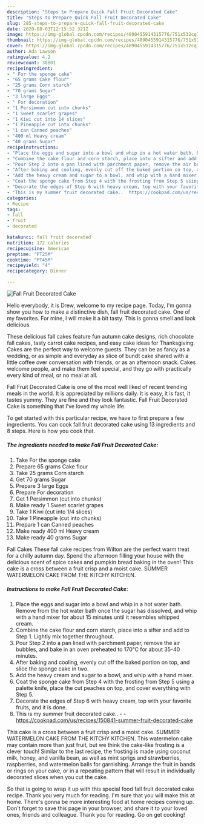 ```yaml
---
description: "Steps to Prepare Quick Fall Fruit Decorated Cake"
title: "Steps to Prepare Quick Fall Fruit Decorated Cake"
slug: 285-steps-to-prepare-quick-fall-fruit-decorated-cake
date: 2020-08-03T12:15:52.321Z
image: https://img-global.cpcdn.com/recipes/4890455914315776/751x532cq70/fall-fruit-decorated-cake-recipe-main-photo.jpg
thumbnail: https://img-global.cpcdn.com/recipes/4890455914315776/751x532cq70/fall-fruit-decorated-cake-recipe-main-photo.jpg
cover: https://img-global.cpcdn.com/recipes/4890455914315776/751x532cq70/fall-fruit-decorated-cake-recipe-main-photo.jpg
author: Ada Lawson
ratingvalue: 4.2
reviewcount: 38801
recipeingredient:
- " For the sponge cake"
- "65 grams Cake flour"
- "25 grams Corn starch"
- "70 grams Sugar"
- "3 large Eggs"
- " For decoration"
- "1 Persimmon cut into chunks"
- "1 Sweet scarlet grapes"
- "1 Kiwi cut into 14 slices"
- "1 Pineapple cut into chunks"
- "1 can Canned peaches"
- "400 ml Heavy cream"
- "40 grams Sugar"
recipeinstructions:
- "Place the eggs and sugar into a bowl and whip in a hot water bath. Remove from the hot water bath once the sugar has dissolved, and whip with a hand mixer for about 15 minutes until it resembles whipped cream."
- "Combine the cake flour and corn starch, place into a sifter and add to Step 1. Lightly mix together throughout."
- "Pour Step 2 into a pan lined with parchment paper, remove the air bubbles, and bake in an oven preheated to 170℃ for about 35-40 minutes."
- "After baking and cooling, evenly cut off the baked portion on top, and slice the sponge cake in two."
- "Add the heavy cream and sugar to a bowl, and whip with a hand mixer."
- "Coat the sponge cake from Step 4 with the frosting from Step 5 using a palette knife, place the cut peaches on top, and cover everything with Step 5."
- "Decorate the edges of Step 6 with heavy cream, top with your favorite fruits, and it is done."
- "This is my summer fruit decorated cake..  https://cookpad.com/us/recipes/150841-summer-fruit-decorated-cake"
categories:
- Recipe
tags:
- fall
- fruit
- decorated

katakunci: fall fruit decorated 
nutrition: 172 calories
recipecuisine: American
preptime: "PT25M"
cooktime: "PT45M"
recipeyield: "4"
recipecategory: Dinner

---
```



![Fall Fruit Decorated Cake](https://img-global.cpcdn.com/recipes/4890455914315776/751x532cq70/fall-fruit-decorated-cake-recipe-main-photo.jpg)

Hello everybody, it is Drew, welcome to my recipe page. Today, I'm gonna show you how to make a distinctive dish, fall fruit decorated cake. One of my favorites. For mine, I will make it a bit tasty. This is gonna smell and look delicious.

These delicious fall cakes feature fun autumn cake designs, rich chocolate fall cakes, tasty carrot cake recipes, and easy cake ideas for Thanksgiving. Cakes are the perfect way to welcome guests. They can be as fancy as a wedding, or as simple and everyday as slice of bundt cake shared with a little coffee over conversation with friends, or as an afternoon snack. Cakes welcome people, and make them feel special, and they go with practically every kind of meal, or no meal at all.

Fall Fruit Decorated Cake is one of the most well liked of recent trending meals in the world. It is appreciated by millions daily. It is easy, it is fast, it tastes yummy. They are fine and they look fantastic. Fall Fruit Decorated Cake is something that I've loved my whole life.


To get started with this particular recipe, we have to first prepare a few ingredients. You can cook fall fruit decorated cake using 13 ingredients and 8 steps. Here is how you cook that.

<!--inarticleads1-->

##### The ingredients needed to make Fall Fruit Decorated Cake:

1. Take  For the sponge cake
1. Prepare 65 grams Cake flour
1. Take 25 grams Corn starch
1. Get 70 grams Sugar
1. Prepare 3 large Eggs
1. Prepare  For decoration
1. Get 1 Persimmon (cut into chunks)
1. Make ready 1 Sweet scarlet grapes
1. Take 1 Kiwi (cut into 1/4 slices)
1. Take 1 Pineapple (cut into chunks)
1. Prepare 1 can Canned peaches
1. Make ready 400 ml Heavy cream
1. Make ready 40 grams Sugar


Fall Cakes These fall cake recipes from Wilton are the perfect warm treat for a chilly autumn day. Spend the afternoon filling your house with the delicious scent of spice cakes and pumpkin bread baking in the oven! This cake is a cross between a fruit crisp and a moist cake. SUMMER WATERMELON CAKE FROM THE KITCHY KITCHEN. 

<!--inarticleads2-->

##### Instructions to make Fall Fruit Decorated Cake:

1. Place the eggs and sugar into a bowl and whip in a hot water bath. Remove from the hot water bath once the sugar has dissolved, and whip with a hand mixer for about 15 minutes until it resembles whipped cream.
1. Combine the cake flour and corn starch, place into a sifter and add to Step 1. Lightly mix together throughout.
1. Pour Step 2 into a pan lined with parchment paper, remove the air bubbles, and bake in an oven preheated to 170℃ for about 35-40 minutes.
1. After baking and cooling, evenly cut off the baked portion on top, and slice the sponge cake in two.
1. Add the heavy cream and sugar to a bowl, and whip with a hand mixer.
1. Coat the sponge cake from Step 4 with the frosting from Step 5 using a palette knife, place the cut peaches on top, and cover everything with Step 5.
1. Decorate the edges of Step 6 with heavy cream, top with your favorite fruits, and it is done.
1. This is my summer fruit decorated cake.. -  - https://cookpad.com/us/recipes/150841-summer-fruit-decorated-cake


This cake is a cross between a fruit crisp and a moist cake. SUMMER WATERMELON CAKE FROM THE KITCHY KITCHEN. This watermelon cake may contain more than just fruit, but we think the cake-like frosting is a clever touch! Similar to the last recipe, the frosting is made using coconut milk, honey, and vanilla bean, as well as mint sprigs and strawberries, raspberries, and watermelon balls for garnishing. Arrange the fruit in bands or rings on your cake, or in a repeating pattern that will result in individually decorated slices when you cut the cake. 

So that is going to wrap it up with this special food fall fruit decorated cake recipe. Thank you very much for reading. I'm sure that you will make this at home. There's gonna be more interesting food at home recipes coming up. Don't forget to save this page in your browser, and share it to your loved ones, friends and colleague. Thank you for reading. Go on get cooking!
